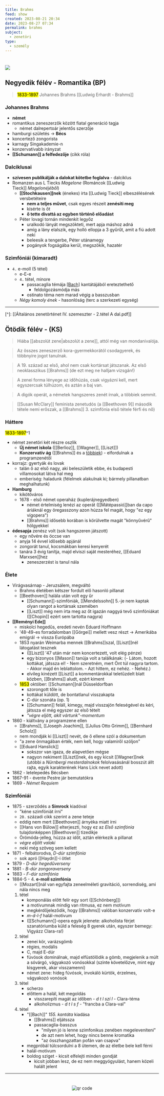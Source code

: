 ```yaml
---
title: Brahms
feed: show
created: 2023-08-21 20:34
date: 2023-08-27 07:34
permalink: brahms
subject:
  - zenetöri
type:
  - személy
---
```

#
![](https://is2-ssl.mzstatic.com/image/thumb/Purple69/v4/e3/ec/da/e3ecdab5-438d-a8f9-f61d-d8d1b9d85392/mzl.mwehucyv.png/256x256bb.jpg)
## Negyedik félév - Romantika (BP)
<a id="Negyedikfélév"></a>

> <mark>1833-1897</mark>
> Johannes Brahms
> [[Ludwig Erhardt - Brahms]]

### Johannes Brahms

- **német**
- romantikus zeneszerzők között fiatal generáció tagja
	- német dalrepertoár jelentős szerzője
- hamburgi születés -> **Bécs**
- koncertező zongorista
- karnagy Singakademie-n
- konzervatívabb irányzat
- **[[Schumann]] a felfedezője** (cikk róla)

### Dalciklusai

- **szívesen publikálják a dalokat kötetbe foglalva** - dalciklus
- Romanzen aus L Tiecks *Magelone* (Románcok [[Ludwig Tieck]] *Magelonéjéből*)
	- **[[Stochkausen]]nek** (énekes) írta [[Ludwig Tieck]] elbeszélésének versbetéteire
		- **nem a teljes művet**, csak egyes részeit **zenésíti meg**
		- kísérte is őt
		- **ő tette divattá az egyben történő előadást**
	- Péter lovagi tornán mindenkit legyőz
		- uralkodó lányát megszökteti, mert apja máshoz adná
		- amíg a lány elalszik, egy holló ellopja a 3 gyűrűt, amit a fiú adott neki
		- beleesik a tengerbe, Péter utánamegy
		- pogányok fogságába kerül, megszökik, hazatér

### Szimfóniái (kimaradt)

- `4.` e-moll (5 tétel)
	- e-E-e
	- `4.` tétel, minore
		- passacaglia témája [[Bach]](?) kantátájából ereteztethető
			- feldolgozásmódja más
		- ostinato téma nem marad végig a basszusban
	- *Négy komoly ének* - hasonlóság (terc a szerkezeti egység)

---
[^]: [[Általános zenetörténet IV. szemeszter - 2.tétel A dal.pdf]]

## Ötödik félév - (KS)
> Hiába [[abszolút zene|abszolút a zene]], attól még van mondanivalója.

> Az összes zeneszerző kora-gyermekkorától csodagyerek, és többnyire jogot tanulnak.

> A 19. század az első, ahol nem csak kortársat játszanak. Az első neoklasszikus [[Brahms]] (de ezt meg ne halljam vizsgán!)

> A zenei forma lényege az időhúzás, csak vigyázni kell, mert egyszercsak túlhúzom, és aztán a baj van.

> A digók operát, a németek hangszeres zenét írnak, a többiek semmit.

> [[Susan McClary]] feminista zenetudós (a [[Beethoven 9]] második tétele nemi erőszak, a [[Brahms]] 3. szimfónia első tétele férfi és nő)
### Háttere
<a id="Ötödikfélév"></a><mark>1833-1897</mark>^1
- német zenetöri két részre oszlik
	- **Új német iskola** ([[Berlioz]], [[Wagner]], [[Liszt]])
	- **Konzervatív ág** ([[Brahms]] és a [többiek](https://notes.andrasdenes.com/brahms#kiáltvány)) - elfordulnak a programzenétől
- korrajz: gyertyák és lovak
	- talán ő az első nagy, aki beleszületik ebbe, és budapesti villamosokat látva hal meg
	- emberiség: haladunk (félelmek alakulnak ki; bármely pillanatban meghalhatunk)
- **Hamburg**
	- kikötőváros
	- 1678 - első német operaház (kuplerájnegyedben)
		- német értelmiség lenézi az operát ([[Mátépassió]]ban da capo áriáknál egy öregasszony azon húzza fel magát, hogy "ez egy vígopera")
		- [[Brahms]] idősebb korában is körülvette magát "könnyűvérű" hölgyekkel
- **édesapja** zenész volt (sok hangszeren játszott)
	- egy nővére és öccse van
	- anyja 14 évvel idősebb apjánál
	- zongorát tanul, kocsmákban keresi kenyerét
	- tanára 3 évig tanítja, majd elviszi saját mesteréhez, [[Eduard Marxsen]]hez
		- zeneszerzést is tanul nála
### Élete
- Virágvasárnap - Jeruzsálem, megváltó
	- Brahms életében kétszer fordult elő hasonló pillanat
	- [[Beethoven]] halála után volt egy űr
		- [[Schumann]]-szimfóniák, [[Mendelssohn]] 5.-je nem kaptak olyan rangot a kortársak szemében
		- [[Liszt]] még nem írta meg az őt igazán naggyá tevő szimfóniákat ([[Chopin]] ezért sem tartotta nagyra)
- **[[Reményi Ede]]**
	- miskolci hegedűs, eredeti nevén Eduard Hoffmann
	- '48-49-es forradalomban [[Görgei]] mellett vesz részt -> Amerikába emigrál -> vissza Európába
	- 1853 nyarán Weimarba mennek [[Brahms]]szal, [[Liszt]]nél látogatást tesznek
		- ([[Liszt]] '47 után már nem koncertezett, volt elég pénze)
		- egy bizonyos [[Mason]] tanúja volt a találkának: (- Látom, hozott kottákat, játssza el! - Nem szeretném, mert Önt túl nagyra tartom. - Akkor majd én leblattolom. - Azt hittem, ez nehéz. - Nehéz.)
		- elvileg kinézett [[Liszt]] a kommentárokkal teletűzdelt blatt közben, [[Brahms]] aludt, ezért kiment
	- <mark>1853</mark> október: [[Schumann]]nál Düsseldorfban
		- szorongott tőle is
		- kottákat küldött, de bontatlanul visszakapta
		- C-dúr szonáta (op. 1)
		- [[Schumann]] feláll, kimegy, majd visszajön feleségével és kéri, játssza el még egyszer az első tételt
		- *"végre eljött, akit vártunk"-momentum*
- 1860 - kiáltvány a programzene ellen <a id="kiáltvány"></a>
	- [[Brahms]], [[Joseph Joachim]], [[Julius Otto Grimm]], [[Bernhard Scholz]]
	- nem mondják ki [[Liszt]] nevét, de ő ellene szól a dokumentum
	- "a zene önmagában érték, nem kell, hogy valamiről szóljon"
	- [[Eduard Hanslick]]
		- sokszor van igaza, de alapvetően mégse
		- nagyon nekiment [[Liszt]]nek, és egy kicsit [[Wagner]]nek (utóbbi a *Nürnbergi mesterdalnokok* felolvasásánál bosszút állt rajta, egyik karakterének Hans Lick nevet adott)
- 1862 - letelepedés Bécsben
- 1867-91 - évente Pestre jár bemutatókra
- 1869 - *Német Requiem*
### Szimfóniái
- 1875 - szerződés a **Simrock** kiadóval
	- "kéne szimfóniát írni"
	- `20.` századi cikk szerint a zene teteje
	- eddig nem mert [[Beethoven]] árnyéka miatt írni
	- [[Hans von Bülow]] elterjeszti, hogy ez az *Első szimfónia* tulajdonképpen [[Beethoven]] tizedikje
	- Örömóda-jelleg, húzza az időt, aztán elérkezik a pillanat
	- *végre eljött valaki*
	- neki még szöveg sem kellett
- 1871 - felbátorodva, *D-dúr szimfónia*
	- sok apró [[Haydn]]-i ötlet
- 1879 - *D-dúr hegedűverseny*
- 1881 - *B-dúr zongoraverseny*
- 1883 - *F-dúr szimfónia*
- 1884-5 - 4. **e-moll szimfónia**
	- [[Mozart]]nál van egyfajta zeneelméleti gravitáció, sorrendiség, ami nála nincs meg
	1. tétel
		- komponálás előtt felír egy sort ([[Schönberg]])
		- a motívumnak mindig van ritmusa, ez nem motívum
		- megkérdőjeleződik, hogy [[Brahms]] valóban konzervatív volt-e
		- *m-d-l-f* halál-motívum
		- ([[Schumann]]-opera egyik jelenete: alkoholista férjet szanatóriumba küld a feleség 8 gyerek után, egyszer bemegy: Vigyázz Clara-ra!)
	2. tétel
		- zenei kör, varázsgömb
		- régies, modális
		- C, majd E-dúr
		- fúvósok dominálnak, majd elfüstölődik a gömb, megjelenik a múlt a sóvárgó, vágyakozó vonósokkal (szinte követelőzve, mint egy kisgyerek, akar visszamenni)
		- német zene: hideg fúvósok, invokáló kürtök, érzelmes, vágyakozó vonósok
	3. tétel
		- scherzo
		- előttem a halál, két megoldás
			- visszarepíti magát az időben - *d t l szí l* - Clara-téma
			- alkoholizmus - *d t l s f* - "francba a Clara-val"
	4. tétel
		- "[[Bach]]" *155. kantáta* kiadása
			- [[Brahms]] eljátssza
			- passacaglia-basszus
				- "milyen jó is lenne szimfonikus zenében megeleveníteni"
				- de azt nem lehet, hogy nincs benne kromatika
				- "az összhangzattan pofán van csapva"
		- megpróbál túlcsordulni a 8 ütemen, de az életbe bele kell férni
		- halál-motívum
		- boldog sziget - kicsit elfelejti minden gondját
			- kicsit jobban lesz, de ez nem meggyógyulást, hanem közeli halált jelent


---
[^1]: nagy zeneszerzők két legfontosabb évszámát tudni kell



#
<p style="text-align: center;"><img src="https://chart.googleapis.com/chart?cht=qr&chl=https://notes.andrasdenes.com/brahms&chs=180x180&choe=UTF-8&chld=L|2" alt="qr code"></p>

